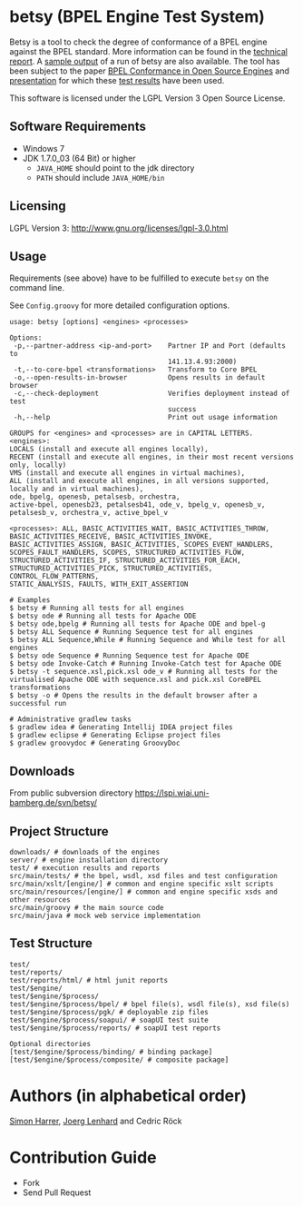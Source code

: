 # betsy (BPEL Engine Test System)

Betsy is a tool to check the degree of conformance of a BPEL engine against the BPEL standard.
More information can be found in the [technical report](https://svn.lspi.wiai.uni-bamberg.de/svn/betsy/techrep-betsy-final.pdf).
A [sample output](https://svn.lspi.wiai.uni-bamberg.de/svn/betsy/test-results.zip) of a run of betsy are also available.
The tool has been subject to the paper [BPEL Conformance in Open Source Engines](http://www.uni-bamberg.de/pi/bereich/forschung/publikationen/12-02-lenhard-wirtz-harrer/) and [presentation](https://lspi.wiai.uni-bamberg.de/svn/betsy/betsy-presentation-soca-2012.pdf) for which these [test results](https://svn.lspi.wiai.uni-bamberg.de/svn/betsy/test-results-soca-2012.zip) have been used.

This software is licensed under the LGPL Version 3 Open Source License.

## Software Requirements
- Windows 7
- JDK 1.7.0_03 (64 Bit) or higher
  - `JAVA_HOME` should point to the jdk directory
  - `PATH` should include `JAVA_HOME/bin`

## Licensing
LGPL Version 3: http://www.gnu.org/licenses/lgpl-3.0.html

## Usage

Requirements (see above) have to be fulfilled to execute `betsy` on the command line.

See `Config.groovy` for more detailed configuration options.

```
usage: betsy [options] <engines> <processes>

Options:
 -p,--partner-address <ip-and-port>    Partner IP and Port (defaults to
                                       141.13.4.93:2000)
 -t,--to-core-bpel <transformations>   Transform to Core BPEL
 -o,--open-results-in-browser          Opens results in default browser
 -c,--check-deployment                 Verifies deployment instead of test
                                       success
 -h,--help                             Print out usage information

GROUPS for <engines> and <processes> are in CAPITAL LETTERS.
<engines>:
LOCALS (install and execute all engines locally),
RECENT (install and execute all engines, in their most recent versions only, locally)
VMS (install and execute all engines in virtual machines),
ALL (install and execute all engines, in all versions supported, locally and in virtual machines),
ode, bpelg, openesb, petalsesb, orchestra,
active-bpel, openesb23, petalsesb41, ode_v, bpelg_v, openesb_v,
petalsesb_v, orchestra_v, active_bpel_v

<processes>: ALL, BASIC_ACTIVITIES_WAIT, BASIC_ACTIVITIES_THROW,
BASIC_ACTIVITIES_RECEIVE, BASIC_ACTIVITIES_INVOKE,
BASIC_ACTIVITIES_ASSIGN, BASIC_ACTIVITIES, SCOPES_EVENT_HANDLERS,
SCOPES_FAULT_HANDLERS, SCOPES, STRUCTURED_ACTIVITIES_FLOW,
STRUCTURED_ACTIVITIES_IF, STRUCTURED_ACTIVITIES_FOR_EACH,
STRUCTURED_ACTIVITIES_PICK, STRUCTURED_ACTIVITIES, CONTROL_FLOW_PATTERNS,
STATIC_ANALYSIS, FAULTS, WITH_EXIT_ASSERTION

# Examples
$ betsy # Running all tests for all engines
$ betsy ode # Running all tests for Apache ODE
$ betsy ode,bpelg # Running all tests for Apache ODE and bpel-g
$ betsy ALL Sequence # Running Sequence test for all engines
$ betsy ALL Sequence,While # Running Sequence and While test for all engines
$ betsy ode Sequence # Running Sequence test for Apache ODE
$ betsy ode Invoke-Catch # Running Invoke-Catch test for Apache ODE
$ betsy -t sequence.xsl,pick.xsl ode_v # Running all tests for the virtualised Apache ODE with sequence.xsl and pick.xsl CoreBPEL transformations
$ betsy -o # Opens the results in the default browser after a successful run

# Administrative gradlew tasks
$ gradlew idea # Generating Intellij IDEA project files
$ gradlew eclipse # Generating Eclipse project files
$ gradlew groovydoc # Generating GroovyDoc
```

## Downloads

From public subversion directory https://lspi.wiai.uni-bamberg.de/svn/betsy/

## Project Structure

    downloads/ # downloads of the engines
    server/ # engine installation directory
    test/ # execution results and reports
    src/main/tests/ # the bpel, wsdl, xsd files and test configuration
    src/main/xslt/[engine/] # common and engine specific xslt scripts
    src/main/resources/[engine/] # common and engine specific xsds and other resources
    src/main/groovy # the main source code
    src/main/java # mock web service implementation

## Test Structure

	test/
	test/reports/
    test/reports/html/ # html junit reports
	test/$engine/
	test/$engine/$process/
	test/$engine/$process/bpel/ # bpel file(s), wsdl file(s), xsd file(s)
	test/$engine/$process/pgk/ # deployable zip files
	test/$engine/$process/soapui/ # soapUI test suite
	test/$engine/$process/reports/ # soapUI test reports

    Optional directories
	[test/$engine/$process/binding/ # binding package]
	[test/$engine/$process/composite/ # composite package]

# Authors (in alphabetical order)

[Simon Harrer](http://www.uni-bamberg.de/pi/team/harrer/), [Joerg Lenhard](http://www.uni-bamberg.de/pi/team/lenhard-joerg/) and Cedric Röck

# Contribution Guide

- Fork
- Send Pull Request

